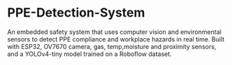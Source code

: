 # PPE-Detection-System
An embedded safety system that uses computer vision and environmental sensors to detect PPE compliance and workplace hazards in real time. Built with ESP32, OV7670 camera, gas, temp,moisture and proximity sensors, and a YOLOv4-tiny model trained on a Roboflow dataset.
